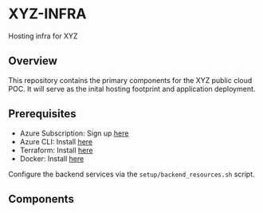 # XYZ-INFRA
Hosting infra for XYZ

## Overview

This repository contains the primary components for the XYZ public cloud POC. It will serve as the inital hosting footprint and application deployment. 

## Prerequisites 
- Azure Subscription: Sign up [here](https://azure.microsoft.com/en-us/free/search/?ef_id=_k_CjwKCAjwyqWkBhBMEiwAp2yUFkfcZdiUYoQZTwCBPdQnxxcolk5jolBbTYyJf2qoCrvp9DnhZFoHZRoCe-AQAvD_BwE_k_&OCID=AIDcmmfq865whp_SEM__k_CjwKCAjwyqWkBhBMEiwAp2yUFkfcZdiUYoQZTwCBPdQnxxcolk5jolBbTYyJf2qoCrvp9DnhZFoHZRoCe-AQAvD_BwE_k_&gad=1&gclid=CjwKCAjwyqWkBhBMEiwAp2yUFkfcZdiUYoQZTwCBPdQnxxcolk5jolBbTYyJf2qoCrvp9DnhZFoHZRoCe-AQAvD_BwE)
- Azure CLI: Install [here](https://learn.microsoft.com/en-us/cli/azure/install-azure-cli)
- Terraform: Install [here](https://developer.hashicorp.com/terraform/downloads)
- Docker: Install [here](https://docs.docker.com/engine/install/)

Configure the backend services via the `setup/backend_resources.sh` script. 


## Components

